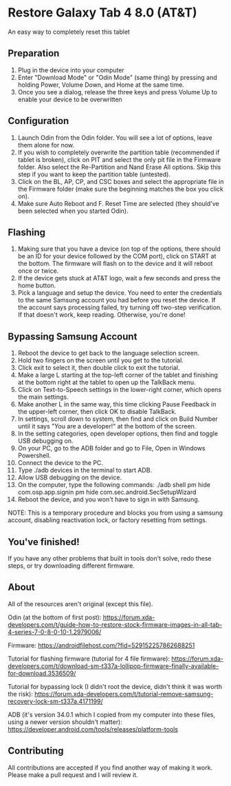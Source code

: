 # Restore Galaxy Tab 4 8.0 (AT&T)

An easy way to completely reset this tablet

## Preparation

1. Plug in the device into your computer 
2. Enter "Download Mode" or "Odin Mode" (same thing) by pressing and holding Power, Volume Down, and Home at the same time. 
3. Once you see a dialog, release the three keys and press Volume Up to enable your device to be overwritten

## Configuration

1. Launch Odin from the Odin folder. You will see a lot of options, leave them alone for now.
2. If you wish to completely overwrite the partition table (recommended if tablet is broken), click on PIT and select the only pit file in the Firmware folder. Also select the Re-Partition and Nand Erase All options. Skip this step if you want to keep the partition table (untested).
3. Click on the BL, AP, CP, and CSC boxes and select the appropriate file in the Firmware folder (make sure the beginning matches the box you click on).
4. Make sure Auto Reboot and F. Reset Time are selected (they should've been selected when you started Odin).

## Flashing

1. Making sure that you have a device (on top of the options, there should be an ID for your device followed by the COM port), click on START at the bottom. The firmware will flash on to the device and it will reboot once or twice.
2. If the device gets stuck at AT&T logo, wait a few seconds and press the home button.
3. Pick a language and setup the device. You need to enter the credentials to the same Samsung account you had before you reset the device. If the account says processing failed, try turning off two-step verification. If that doesn't work, keep reading. Otherwise, you're done!

## Bypassing Samsung Account

1. Reboot the device to get back to the language selection screen.
2. Hold two fingers on the screen until you get to the tutorial.
3. Click exit to select it, then double click to exit the tutorial.
4. Make a large L starting at the top-left corner of the tablet and finishing at the bottom right at the tablet to open up the TalkBack menu.
5. Click on Text-to-Speech settings in the lower-right corner, which opens the main settings.
6. Make another L in the same way, this time clicking Pause Feedback in the upper-left corner, then click OK to disable TalkBack.
7. In settings, scroll down to system, then find and click on Build Number until it says "You are a developer!" at the bottom of the screen.
8. In the setting categories, open developer options, then find and toggle USB debugging on.
9. On your PC, go to the ADB folder and go to File, Open in Windows Powershell.
10. Connect the device to the PC.
11. Type ./adb devices in the terminal to start ADB.
12. Allow USB debugging on the device.
13. On the computer, type the following commands:
    ./adb shell
    pm hide com.osp.app.signin
    pm hide com.sec.android.SecSetupWizard
14. Reboot the device, and you won't have to sign in with Samsung.

NOTE: This is a temporary procedure and blocks you from using a samsung account, disabling reactivation lock, or factory resetting from settings.

## You've finished!

If you have any other problems that built in tools don't solve, redo these steps, or try downloading different firmware.

## About

All of the resources aren't original (except this file).

Odin (at the bottom of first post): https://forum.xda-developers.com/t/guide-how-to-restore-stock-firmware-images-in-all-tab-4-series-7-0-8-0-10-1.2979006/

Firmware: https://androidfilehost.com/?fid=529152257862688251

Tutorial for flashing firmware (tutorial for 4 file firmware): https://forum.xda-developers.com/t/download-sm-t337a-lollipop-firmware-finally-available-for-download.3536509/

Tutorial for bypassing lock (I didn't root the device, didn't think it was worth the risk): https://forum.xda-developers.com/t/tutorial-remove-samsung-recovery-lock-sm-t337a.4171199/

ADB (it's version 34.0.1 which I copied from my computer into these files, using a newer version shouldn't matter): https://developer.android.com/tools/releases/platform-tools

## Contributing

All contributions are accepted if you find another way of making it work. Please make a pull request and I will review it.